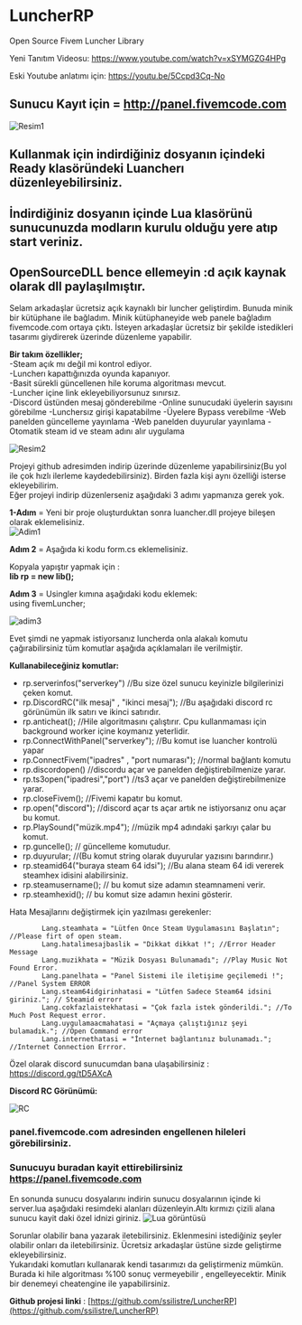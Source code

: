 # LuncherRP
Open Source Fivem Luncher Library
 
Yeni Tanıtım Videosu: 
https://www.youtube.com/watch?v=xSYMGZG4HPg

Eski Youtube anlatımı için: 
https://youtu.be/5Ccpd3Cq-No

## Sunucu Kayıt için = http://panel.fivemcode.com
![Resim1](https://i.hizliresim.com/7091fF.png)

## Kullanmak için indirdiğiniz dosyanın içindeki Ready klasöründeki Luancherı düzenleyebilirsiniz.
## İndirdiğiniz dosyanın içinde Lua klasörünü sunucunuzda modların kurulu olduğu yere atıp start veriniz.
## OpenSourceDLL bence ellemeyin :d açık kaynak olarak dll paylaşılmıştır.
 
Selam arkadaşlar ücretsiz açık kaynaklı bir luncher geliştirdim. Bunuda minik bir kütüphane ile bağladım.  Minik kütüphaneyide web panele bağladım fivemcode.com ortaya çıktı.
İsteyen arkadaşlar ücretsiz bir şekilde istedikleri tasarımı giydirerek üzerinde düzenleme yapabilir.  
  
**Bir takım özellikler;**  
-Steam açık mı değil mi kontrol ediyor.  
-Luncherı kapattığınızda oyunda kapanıyor.  
-Basit sürekli güncellenen hile koruma algoritması mevcut.  
-Luncher içine link ekleyebiliyorsunuz sınırsız.  
-Discord üstünden mesaj gönderebilme
-Online sunucudaki üyelerin sayısını görebilme
-Lunchersız girişi kapatabilme
-Üyelere Bypass verebilme
-Web panelden güncelleme yayınlama
-Web panelden duyurular yayınlama
-Otomatik steam id ve steam adını alır uygulama

![Resim2](https://i.hizliresim.com/91gmZR.png)

  
Projeyi github adresimden indirip üzerinde düzenleme yapabilirsiniz(Bu yol ile çok hızlı ilerleme kaydedebilirsiniz). Birden fazla kişi aynı özelliği isterse ekleyebilirim.  
Eğer projeyi indirip düzenlerseniz aşağıdaki 3 adımı yapmanıza gerek yok.  
  
**1-Adım** = Yeni bir proje oluşturduktan sonra luancher.dll projeye bileşen olarak eklemelisiniz.  
   ![Adim1](https://s6.gifyu.com/images/adim1.gif)
  
**Adım 2** = Aşağıda ki kodu form.cs eklemelisiniz.  
  
Kopyala yapıştır yapmak için :  
**lib rp = new lib();**  
  
**Adım 3** = Usingler kımına aşağıdaki kodu eklemek:  
using fivemLuncher;  

![adim3](https://i.hizliresim.com/phPeH1.png)

  
  
Evet şimdi ne yapmak istiyorsanız luncherda onla alakalı komutu çağırabilirsiniz tüm komutlar aşağıda açıklamaları ile verilmiştir.  
  
**Kullanabileceğiniz komutlar:**  

 - rp.serverinfos("serverkey") //Bu size özel sunucu keyinizle bilgilerinizi çeken komut.
 - rp.DiscordRC("ilk mesaj" , "ikinci mesaj"); //Bu aşağıdaki discord rc görünümün ilk satırı ve ikinci satırıdır.
 - rp.anticheat(); //Hile algoritmasını çalıştırır. Cpu kullanmaması için background worker içine koymanız yeterlidir.
 - rp.ConnectWithPanel("serverkey"); //Bu komut ise luancher kontrolü yapar 
 - rp.ConnectFivem("ipadres" , "port numarası"); //normal bağlantı komutu
 - rp.discordopen()  //discordu açar ve panelden değiştirebilmenize yarar.
 - rp.ts3open("ipadresi","port") //ts3 açar ve panelden değiştirebilmenize yarar.
 - rp.closeFivem();  //Fivemi kapatır bu komut.
 - rp.open("discord"); //discord açar ts açar artık ne istiyorsanız onu açar bu komut.
 - rp.PlaySound("müzik.mp4"); //müzik mp4 adındaki şarkıyı çalar bu komut.
 - rp.guncelle(); // güncelleme komutudur.
 - rp.duyurular; //(Bu komut string olarak duyurular yazısını barındırır.)
 - rp.steamid64("buraya steam 64 idsi"); //Bu alana steam 64 idi vererek steamhex idisini alabilirsiniz.
 - rp.steamusername(); // bu komut size adamın steamnameni verir.
 - rp.steamhexid(); // bu komut size adamın hexini gösterir.

Hata Mesajlarını değiştirmek için yazılması gerekenler:

            Lang.steamhata = "Lütfen Önce Steam Uygulamasını Başlatın"; //Please firt of open steam.
            Lang.hatalimesajbaslik = "Dikkat dikkat !"; //Error Header Message
            Lang.muzikhata = "Müzik Dosyası Bulunamadı"; //Play Music Not Found Error.
            Lang.panelhata = "Panel Sistemi ile iletişime geçilemedi !"; //Panel System ERROR
            Lang.steam64idgirinhatasi = "Lütfen Sadece Steam64 idsini giriniz."; // Steamid errorr
            Lang.cokfazlaistekhatasi = "Çok fazla istek gönderildi."; //To Much Post Request error.
            Lang.uygulamaacmahatasi = "Açmaya çalıştığınız şeyi bulamadık."; //Open Command error
            Lang.internethatasi = "İnternet bağlantınız bulunamadı."; //Internet Connection Errror.

 

 Özel olarak discord sunucumdan bana ulaşabilirsiniz : https://discord.gg/tD5AXcA

**Discord RC Görünümü:**
  
![RC](https://i.hizliresim.com/cioI2L.png)


### panel.fivemcode.com adresinden engellenen hileleri görebilirsiniz.

### Sunucuyu buradan kayit ettirebilirsiniz https://panel.fivemcode.com
 
 En sonunda sunucu dosyalarını indirin sunucu dosyalarının içinde ki server.lua aşağıdaki resimdeki alanları düzenleyin.Altı kırmızı çizili alana sunucu kayit daki özel idnizi giriniz.
 ![Lua görüntüsü](https://i.hizliresim.com/HARCP9.png)
 
Sorunlar olabilir bana yazarak iletebilirsiniz. Eklenmesini istediğiniz şeyler olabilir onları da iletebilirsiniz. Ücretsiz arkadaşlar üstüne sizde geliştirme ekleyebilirsiniz.  
Yukarıdaki komutları kullanarak kendi tasarımızı da geliştirmeniz mümkün. Burada ki hile algoritması %100 sonuç vermeyebilir , engelleyecektir. Minik bir denemeyi cheatengine ile yapabilirsiniz.  
  
**Github projesi linki** : [https://github.com/ssilistre/LuncherRP](https://github.com/ssilistre/LuncherRP)
